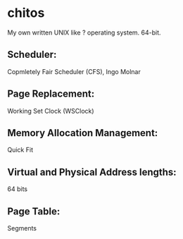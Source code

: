 # chitos
My own written UNIX like ? operating system. 64-bit.

## Scheduler:
Copmletely Fair Scheduler (CFS), Ingo Molnar

## Page Replacement:
Working Set Clock (WSClock)

## Memory Allocation Management:
Quick Fit

## Virtual and Physical Address lengths:
64 bits

## Page Table:
Segments
